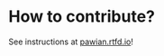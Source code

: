 # How to contribute?

See instructions at
[pawian.rtfd.io](https://pwa.rtfd.io/projects/pawian/en/latest/develop.html)!
